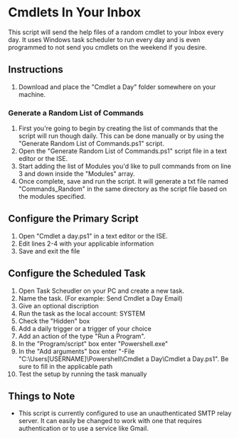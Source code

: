 # Cmdlets In Your Inbox
This script will send the help files of a random cmdlet to your Inbox every day. It uses Windows task scheduler to run every day and is even programmed to not send you cmdlets on the weekend if you desire.

## Instructions
1. Download and place the "Cmdlet a Day" folder somewhere on your machine.

### Generate a Random List of Commands
1. First you're going to begin by creating the list of commands that the script will run though daily. This can be done manually or by using the "Generate Random List of Commands.ps1" script.
2. Open the "Generate Random List of Commands.ps1" script file in a text editor or the ISE. 
3. Start adding the list of Modules you'd like to pull commands from on line 3 and down inside the "Modules" array.
4. Once complete, save and run the script. It will generate a txt file named "Commands_Random" in the same directory as the script file based on the modules specified.

## Configure the Primary Script
1. Open "Cmdlet a day.ps1" in a text editor or the ISE.
2. Edit lines 2-4 with your applicable information
3. Save and exit the file

## Configure the Scheduled Task
1. Open Task Scheudler on your PC and create a new task.
2. Name the task. (For example: Send Cmdlet a Day Email)
3. Give an optional discription
4. Run the task as the local account: SYSTEM
5. Check the "Hidden" box
6. Add a daily trigger or a trigger of your choice
7. Add an action of the type "Run a Program".
8. In the "Program/script" box enter "Powershell.exe"
9. In the "Add arguments" box enter "-File "C:\Users\[USERNAME]\\Powershell\Cmdlet a Day\Cmdlet a Day.ps1". Be sure to fill in the applicable path
10. Test the setup by running the task manually

## Things to Note
* This script is currently configured to use an unauthenticated SMTP relay server. It can easily be changed to work with one that requires authentication or to use a service like Gmail.
